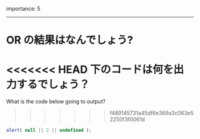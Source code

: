 importance: 5

---

# OR の結果はなんでしょう?

<<<<<<< HEAD
下のコードは何を出力するでしょう？
=======
What is the code below going to output?
>>>>>>> f489145731a45df6e369a3c063e52250f3f0061d

```js
alert( null || 2 || undefined );
```
